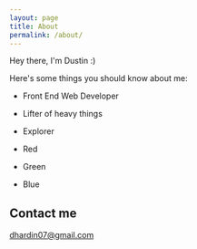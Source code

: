 ```yaml
---
layout: page
title: About
permalink: /about/
---
```


Hey there, I'm Dustin :)  

Here's some things you should know about me:

* Front End Web Developer
* Lifter of heavy things
* Explorer

*   Red
*   Green
*   Blue    

## Contact me

[dhardin07@gmail.com](mailto:dhardin07@gmail.com)